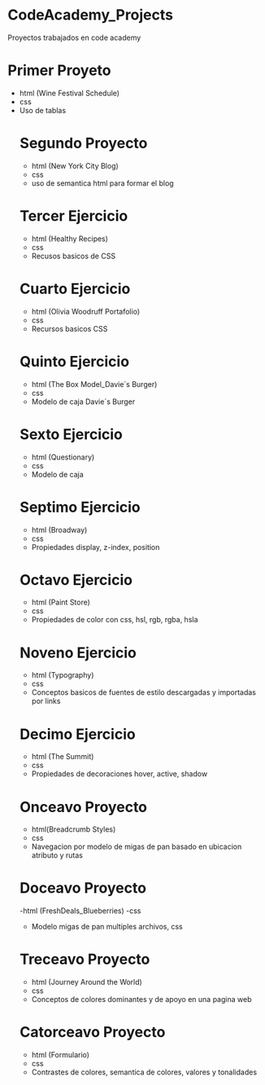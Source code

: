 # CodeAcademy_Projects
Proyectos trabajados en code academy


Primer Proyeto
============== 

- html (Wine Festival Schedule)
- css
- Uso de tablas <table>

Segundo Proyecto
================

- html (New York City Blog)
- css
- uso de semantica html para formar el blog

Tercer Ejercicio
================

- html (Healthy Recipes)
- css
- Recusos basicos de CSS

Cuarto Ejercicio
================

- html (Olivia Woodruff Portafolio)
- css
- Recursos basicos CSS

Quinto Ejercicio
================

- html  (The Box Model_Davie´s Burger)
- css
- Modelo de caja Davie´s Burger

Sexto Ejercicio
===============

- html (Questionary)
- css
- Modelo de caja 

Septimo Ejercicio
=================

- html (Broadway)
- css
- Propiedades display, z-index, position

Octavo Ejercicio
================

- html (Paint Store)
- css
- Propiedades de color con css, hsl, rgb, rgba, hsla

Noveno Ejercicio
================

- html (Typography)
- css
- Conceptos basicos de fuentes de estilo descargadas y importadas por links

Decimo Ejercicio
================

- html (The Summit)
- css
- Propiedades de decoraciones hover, active, shadow

Onceavo Proyecto
===============
- html(Breadcrumb Styles)
- css 
- Navegacion por modelo de migas de pan basado en ubicacion atributo y rutas 

Doceavo Proyecto
================
-html (FreshDeals_Blueberries)
-css 
- Modelo migas de pan multiples archivos, css

Treceavo Proyecto
=================
- html (Journey Around the World)
- css
- Conceptos de colores dominantes y de apoyo en una pagina web

Catorceavo Proyecto
===================
- html (Formulario)
- css
- Contrastes de colores, semantica de colores, valores y tonalidades
